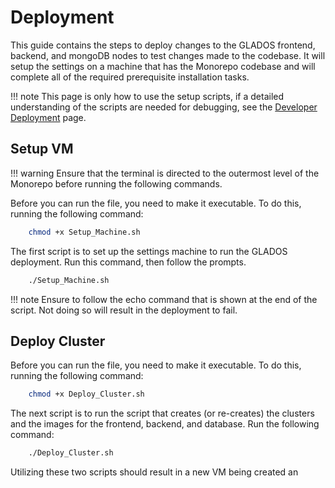 # Deployment

This guide contains the steps to deploy changes to the GLADOS frontend, backend, and mongoDB nodes to test changes made to the codebase. It will setup the settings on a machine that has the Monorepo codebase and will complete all of the required prerequisite installation tasks.

!!! note
    This page is only how to use the setup scripts, if a detailed understanding of the scripts are needed for debugging, see the [Developer Deployment](developer_deployment.md) page.

## Setup VM

!!! warning
    Ensure that the terminal is directed to the outermost level of the Monorepo before running the following commands.

Before you can run the file, you need to make it executable. To do this, running the following command:

```bash
    chmod +x Setup_Machine.sh
```

The first script is to set up the settings machine to run the GLADOS deployment. Run this command, then follow the prompts.

```bash
    ./Setup_Machine.sh
```

!!! note
    Ensure to follow the echo command that is shown at the end of the script. Not doing so will result in the deployment to fail.

## Deploy Cluster

Before you can run the file, you need to make it executable. To do this, running the following command:

```bash
    chmod +x Deploy_Cluster.sh
```

The next script is to run the script that creates (or re-creates) the clusters and the images for the frontend, backend, and database. Run the following command:

```bash
    ./Deploy_Cluster.sh
```

Utilizing these two scripts should result in a new VM being created an